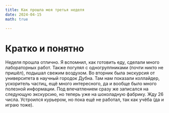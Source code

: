 ```yaml
---
title: Как прошла моя третья неделя
date: 2024-04-15
math: true

---
```


# Кратко и понятно
Неделя прошла отлично. Я вспомнил, как готовить еду, сделали много лабораторных работ. Также погулял с одногруппниками (почти никто не пришёл), подышал свежим воздухом.
Во вторник была экскурсия от университета в научный городок Дубна. Там нам показали коллайдер, ускоритель частиц, ещё много интересного, да и вообще было много полезной информации. Под впечатлением сразу же записался на следующую экскурсию, но теперь уже на шоколадную фабрику. Жду 26 числа.
Устроился курьером, но пока ещё не работал, так как учёба (да и играю тоже).

